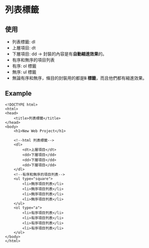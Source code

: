 # 列表標籤

## 使用
- 列表標籤: dl
 - 上層項目: dt
 - 下層項目: dd -> 封裝的內容是有**自動縮進效果**的。
- 有序和無序的項目列表
 - 有序: ol 標籤
 - 無序: ul 標籤
 - 無論有序和無序，條目的封裝用的都是**li 標籤**，而且他們都有縮進效果。

## Example
```
<!DOCTYPE html>
<html>
<head>
	<title>列表標籤</title>
</head>
<body>
	<h1>New Web Project</h1>

	<!--html 列表標籤-->
	<dl>
		<dt>上層項目</dt>
		<dd>下層項目</dd>
		<dd>下層項目</dd>
		<dd>下層項目</dd>
	</dl>
	<!--有序和無序的項目列表-->
	<ul type="square">
		<li>無序項目列表</li>	
		<li>無序項目列表</li>	
		<li>無序項目列表</li>	
		<li>無序項目列表</li>	
	</ul>
	<ol type="a">
		<li>有序項目列表</li>
		<li>有序項目列表</li>
		<li>有序項目列表</li>
		<li>有序項目列表</li>		
	</ol>
</body>
</html>
```
